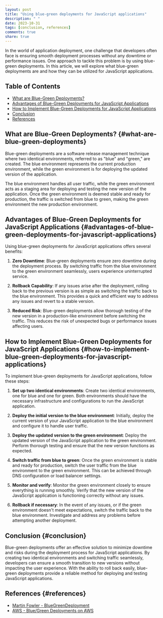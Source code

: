 ```yaml
---
layout: post
title: "Using blue-green deployments for JavaScript applications"
description: " "
date: 2023-10-31
tags: [conclusion, references]
comments: true
share: true
---
```


In the world of application deployment, one challenge that developers often face is ensuring smooth deployment processes without any downtime or performance issues. One approach to tackle this problem is by using blue-green deployments. In this article, we will explore what blue-green deployments are and how they can be utilized for JavaScript applications.

## Table of Contents
- [What are Blue-Green Deployments?](#what-are-blue-green-deployments)
- [Advantages of Blue-Green Deployments for JavaScript Applications](#advantages-of-blue-green-deployments-for-javascript-applications)
- [How to Implement Blue-Green Deployments for JavaScript Applications](#how-to-implement-blue-green-deployments-for-javascript-applications)
- [Conclusion](#conclusion)
- [References](#references)

## What are Blue-Green Deployments? {#what-are-blue-green-deployments}

Blue-green deployments are a software release management technique where two identical environments, referred to as "blue" and "green," are created. The blue environment represents the current production environment, while the green environment is for deploying the updated version of the application.

The blue environment handles all user traffic, while the green environment acts as a staging area for deploying and testing the new version of the application. Once the green environment is deemed stable and ready for production, the traffic is switched from blue to green, making the green environment the new production environment.

## Advantages of Blue-Green Deployments for JavaScript Applications {#advantages-of-blue-green-deployments-for-javascript-applications}

Using blue-green deployments for JavaScript applications offers several benefits:

1. **Zero Downtime**: Blue-green deployments ensure zero downtime during the deployment process. By switching traffic from the blue environment to the green environment seamlessly, users experience uninterrupted service.

2. **Rollback Capability**: If any issues arise after the deployment, rolling back to the previous version is as simple as switching the traffic back to the blue environment. This provides a quick and efficient way to address any issues and revert to a stable version.

3. **Reduced Risk**: Blue-green deployments allow thorough testing of the new version in a production-like environment before switching the traffic. This reduces the risk of unexpected bugs or performance issues affecting users.

## How to Implement Blue-Green Deployments for JavaScript Applications {#how-to-implement-blue-green-deployments-for-javascript-applications}

To implement blue-green deployments for JavaScript applications, follow these steps:

1. **Set up two identical environments**: Create two identical environments, one for blue and one for green. Both environments should have the necessary infrastructure and configurations to run the JavaScript application.

2. **Deploy the initial version to the blue environment**: Initially, deploy the current version of your JavaScript application to the blue environment and configure it to handle user traffic.

3. **Deploy the updated version to the green environment**: Deploy the updated version of the JavaScript application to the green environment. Perform thorough testing and ensure that the new version functions as expected.

4. **Switch traffic from blue to green**: Once the green environment is stable and ready for production, switch the user traffic from the blue environment to the green environment. This can be achieved through DNS configuration or load balancer settings.

5. **Monitor and verify**: Monitor the green environment closely to ensure everything is running smoothly. Verify that the new version of the JavaScript application is functioning correctly without any issues.

6. **Rollback if necessary**: In the event of any issues, or if the green environment doesn't meet expectations, switch the traffic back to the blue environment. Investigate and address any problems before attempting another deployment.

## Conclusion {#conclusion}

Blue-green deployments offer an effective solution to minimize downtime and risks during the deployment process for JavaScript applications. By creating two identical environments and switching traffic seamlessly, developers can ensure a smooth transition to new versions without impacting the user experience. With the ability to roll back easily, blue-green deployments provide a reliable method for deploying and testing JavaScript applications.

## References {#references}
- [Martin Fowler - BlueGreenDeployment](https://martinfowler.com/bliki/BlueGreenDeployment.html)
- [AWS - Blue/Green Deployments on AWS](https://aws.amazon.com/devops/methodologies/blue-green-deployments/)